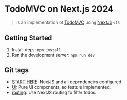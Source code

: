# TodoMVC on Next.js 2024

> is an implementation of [TodoMVC](https://todomvc.com/) using [NextJS](https://nextjs.org/) `v15`

## Getting Started

1. Install deps: `npm install`
2. Run the development server: `npm run dev`

## Git tags

- [START HERE](https://github.com/fibo/todomvc-nextjs-2024/tree/START_HERE): NextJS and all dependencies configured.
- [UI](https://github.com/fibo/todomvc-nextjs-2024/tree/UI): Pure UI components, no feature implemented.
- [routing](https://github.com/fibo/todomvc-nextjs-2024/tree/routing): Use NextJS routing to filter todos.
